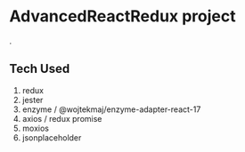 # AdvancedReactRedux project

.

## Tech Used

1. redux
2. jester
3. enzyme / @wojtekmaj/enzyme-adapter-react-17
4. axios / redux promise
5. moxios
6. jsonplaceholder
